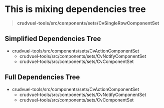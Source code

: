 # This is mixing dependencies tree

> **crudvuel-tools/src/components/sets/CvSingleRowComponentSet**

## Simplified Dependencies Tree

* crudvuel-tools/src/components/sets/CvActionComponentSet
  * crudvuel-tools/src/components/sets/CvNotifyComponentSet
  * crudvuel-tools/src/components/sets/CvComponentSet

## Full Dependencies Tree

* crudvuel-tools/src/components/sets/CvActionComponentSet
  * crudvuel-tools/src/components/sets/CvNotifyComponentSet
  * crudvuel-tools/src/components/sets/CvComponentSet
